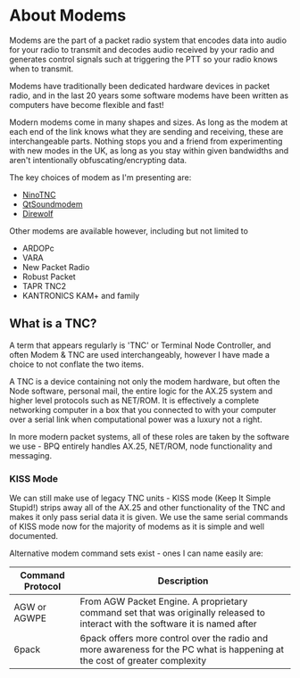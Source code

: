 # About Modems

Modems are the part of a packet radio system that encodes data into audio for your radio to transmit and decodes audio received by your radio and generates control signals such at triggering the PTT so your radio knows when to transmit.

Modems have traditionally been dedicated hardware devices in packet radio, and in the last 20 years some software modems have been written as computers have become flexible and fast!

Modern modems come in many shapes and sizes. As long as the modem at each end of the link knows what they are sending and receiving, these are interchangeable parts. Nothing stops you and a friend from experimenting with new modes in the UK, as long as you stay within given bandwidths and aren't intentionally obfuscating/encrypting data.

The key choices of modem as I'm presenting are:

  * [NinoTNC](ninotnc.md)
  * [QtSoundmodem](qtsm.md)
  * [Direwolf](direwolf.md)

Other modems are available however, including but not limited to

  * ARDOPc
  * VARA
  * New Packet Radio
  * Robust Packet
  * TAPR TNC2
  * KANTRONICS KAM+ and family

## What is a TNC?

A term that appears regularly is 'TNC' or Terminal Node Controller, and often Modem & TNC are used interchangeably, however I have made a choice to not conflate the two items.

A TNC is a device containing not only the modem hardware, but often the Node software, personal mail, the entire logic for the AX.25 system and higher level protocols such as NET/ROM. It is effectively a complete networking computer in a box that you connected to with your computer over a serial link when computational power was a luxury not a right.

In more modern packet systems, all of these roles are taken by the software we use - BPQ entirely handles AX.25, NET/ROM, node functionality and messaging.

### KISS Mode

We can still make use of legacy TNC units - KISS mode (Keep It Simple Stupid!) strips away all of the AX.25 and other functionality of the TNC and makes it only pass serial data it is given. We use the same serial commands of KISS mode now for the majority of modems as it is simple and well documented.

Alternative modem command sets exist - ones I can name easily are:

| Command Protocol | Description
| ---------------- | -----------
| AGW or AGWPE | From AGW Packet Engine. A proprietary command set that was originally released to interact with the software it is named after
| 6pack | 6pack offers more control over the radio and more awareness for the PC what is happening at the cost of greater complexity
